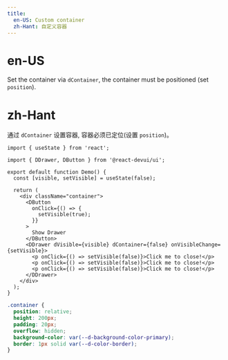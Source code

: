 ```yaml
---
title:
  en-US: Custom container
  zh-Hant: 自定义容器
---
```


# en-US

Set the container via `dContainer`, the container must be positioned (set `position`).

# zh-Hant

通过 `dContainer` 设置容器, 容器必须已定位(设置 `position`)。

```tsx
import { useState } from 'react';

import { DDrawer, DButton } from '@react-devui/ui';

export default function Demo() {
  const [visible, setVisible] = useState(false);

  return (
    <div className="container">
      <DButton
        onClick={() => {
          setVisible(true);
        }}
      >
        Show Drawer
      </DButton>
      <DDrawer dVisible={visible} dContainer={false} onVisibleChange={setVisible}>
        <p onClick={() => setVisible(false)}>Click me to close!</p>
        <p onClick={() => setVisible(false)}>Click me to close!</p>
        <p onClick={() => setVisible(false)}>Click me to close!</p>
      </DDrawer>
    </div>
  );
}
```

```scss
.container {
  position: relative;
  height: 200px;
  padding: 20px;
  overflow: hidden;
  background-color: var(--d-background-color-primary);
  border: 1px solid var(--d-color-border);
}
```
